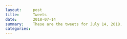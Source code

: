 ```yaml
---
layout:     post
title:      Tweets
date:       2018-07-14
summary:    These are the tweets for July 14, 2018.
categories:
---
```


